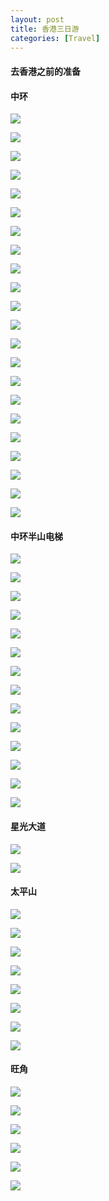 ```yaml
---
layout: post
title: 香港三日游
categories: [Travel]
---
```


#### 去香港之前的准备

#### 中环
![]({{site.url}}/pics/tourism-hong-kong/IMG_20250303_192056.jpg)

![]({{site.url}}/pics/tourism-hong-kong/IMG_20250303_192246.jpg)

![]({{site.url}}/pics/tourism-hong-kong/IMG_20250303_192347.jpg)

![]({{site.url}}/pics/tourism-hong-kong/IMG_20250303_192406.jpg)

![]({{site.url}}/pics/tourism-hong-kong/IMG_20250303_193813.jpg)

![]({{site.url}}/pics/tourism-hong-kong/IMG_20250303_195125.jpg)

![]({{site.url}}/pics/tourism-hong-kong/IMG_20250303_201659.jpg)

![]({{site.url}}/pics/tourism-hong-kong/IMG_20250303_203315.jpg)

![]({{site.url}}/pics/tourism-hong-kong/IMG_20250303_204157.jpg)

![]({{site.url}}/pics/tourism-hong-kong/IMG_20250303_210754.jpg)

![]({{site.url}}/pics/tourism-hong-kong/IMG_20250304_091441.jpg)

![]({{site.url}}/pics/tourism-hong-kong/IMG_20250304_092857.jpg)

![]({{site.url}}/pics/tourism-hong-kong/IMG_20250304_093221.jpg)

![]({{site.url}}/pics/tourism-hong-kong/IMG_20250304_113127.jpg)

![]({{site.url}}/pics/tourism-hong-kong/IMG_20250304_182856.jpg)

![]({{site.url}}/pics/tourism-hong-kong/IMG_20250304_204705.jpg)

![]({{site.url}}/pics/tourism-hong-kong/IMG_20250304_210703.jpg)

![]({{site.url}}/pics/tourism-hong-kong/IMG_20250304_210803.jpg)

![]({{site.url}}/pics/tourism-hong-kong/IMG_20250305_074737.jpg)

![]({{site.url}}/pics/tourism-hong-kong/IMG_20250305_100806.jpg)

![]({{site.url}}/pics/tourism-hong-kong/IMG_20250305_100835.jpg)

![]({{site.url}}/pics/tourism-hong-kong/IMG_20250305_103306.jpg)

#### 中环半山电梯
![]({{site.url}}/pics/tourism-hong-kong/IMG_20250305_105048.jpg)

![]({{site.url}}/pics/tourism-hong-kong/IMG_20250305_105642.jpg)

![]({{site.url}}/pics/tourism-hong-kong/IMG_20250305_110245.jpg)

![]({{site.url}}/pics/tourism-hong-kong/IMG_20250305_110425.jpg)

![]({{site.url}}/pics/tourism-hong-kong/IMG_20250305_110515.jpg)

![]({{site.url}}/pics/tourism-hong-kong/IMG_20250305_110624.jpg)

![]({{site.url}}/pics/tourism-hong-kong/IMG_20250305_111755.jpg)

![]({{site.url}}/pics/tourism-hong-kong/IMG_20250305_111952.jpg)

![]({{site.url}}/pics/tourism-hong-kong/IMG_20250305_112203.jpg)

![]({{site.url}}/pics/tourism-hong-kong/IMG_20250305_112536.jpg)

![]({{site.url}}/pics/tourism-hong-kong/IMG_20250305_112841.jpg)

![]({{site.url}}/pics/tourism-hong-kong/IMG_20250305_113232.jpg)

![]({{site.url}}/pics/tourism-hong-kong/IMG_20250305_115604.jpg)

![]({{site.url}}/pics/tourism-hong-kong/IMG_20250305_181004.jpg)

#### 星光大道
![]({{site.url}}/pics/tourism-hong-kong/IMG_20250304_145816.jpg)

![]({{site.url}}/pics/tourism-hong-kong/IMG_20250304_150144.jpg)

#### 太平山
![]({{site.url}}/pics/tourism-hong-kong/IMG_20250304_184557.jpg)

![]({{site.url}}/pics/tourism-hong-kong/IMG_20250304_185021.jpg)

![]({{site.url}}/pics/tourism-hong-kong/IMG_20250304_192252.jpg)

![]({{site.url}}/pics/tourism-hong-kong/IMG_20250304_192535.jpg)

![]({{site.url}}/pics/tourism-hong-kong/IMG_20250304_192601.jpg)

![]({{site.url}}/pics/tourism-hong-kong/IMG_20250304_192922.jpg)

![]({{site.url}}/pics/tourism-hong-kong/IMG_20250304_193021.jpg)

![]({{site.url}}/pics/tourism-hong-kong/IMG_20250304_193225.jpg)


#### 旺角

![]({{site.url}}/pics/tourism-hong-kong/IMG_20250305_132535.jpg)

![]({{site.url}}/pics/tourism-hong-kong/IMG_20250305_132859.jpg)

![]({{site.url}}/pics/tourism-hong-kong/IMG_20250305_133327.jpg)

![]({{site.url}}/pics/tourism-hong-kong/IMG_20250305_133342.jpg)

![]({{site.url}}/pics/tourism-hong-kong/IMG_20250305_134638.jpg)

![]({{site.url}}/pics/tourism-hong-kong/IMG_20250305_175531.jpg)
